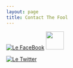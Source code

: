 ```yaml
---
layout: page
title: Contact The Fool
---
```

 [![Le FaceBook](https://facebookbrand.com/wp-content/themes/fb-branding/prj-fb-branding/assets/images/fb-art.png)](https://www.facebook.com/profile.php?id=100001231718401)
 <img src="https://facebookbrand.com/wp-content/themes/fb-branding/prj-fb-branding/assets/images/fb-art.png" width="48">

[![Le Twitter](https://image.freepik.com/free-icon/twitter-logo_318-40459.jpg )](https://twitter.com/wtfjoze)
